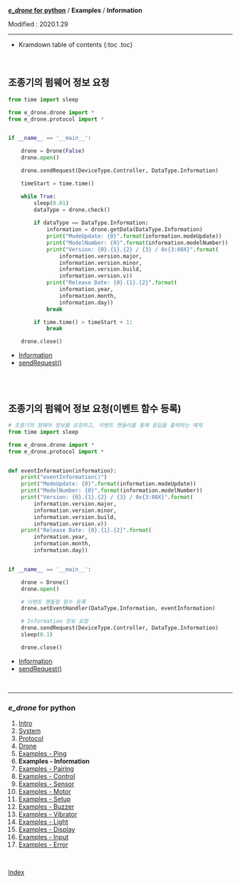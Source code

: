 **[*e_drone* for python](index.md)** / **Examples** / **Information**

Modified : 2020.1.29

---

* Kramdown table of contents
{:toc .toc}

<br>


<a name="Information"></a>
## 조종기의 펌웨어 정보 요청

```py
from time import sleep

from e_drone.drone import *
from e_drone.protocol import *


if __name__ == '__main__':

    drone = Drone(False)
    drone.open()

    drone.sendRequest(DeviceType.Controller, DataType.Information)

    timeStart = time.time()

    while True:
        sleep(0.01)
        dataType = drone.check()
        
        if dataType == DataType.Information:
            information = drone.getData(DataType.Information)
            print("ModeUpdate: {0}".format(information.modeUpdate))
            print("ModelNumber: {0}".format(information.modelNumber))
            print("Version: {0}.{1}.{2} / {3} / 0x{3:08X}".format(
                information.version.major,
                information.version.minor,
                information.version.build,
                information.version.v))
            print("Release Date: {0}.{1}.{2}".format(
                information.year,
                information.month,
                information.day))
            break

        if time.time() > timeStart + 1:
            break

    drone.close()
```

- [Information](03_protocol.md#Information)
- [sendRequest()](04_drone.md#sendRequest)


<br>
<br>


<a name="Class_Information"></a>
## 조종기의 펌웨어 정보 요청(이벤트 함수 등록)

```py
# 조종기의 펌웨어 정보를 요청하고, 이벤트 핸들러를 통해 응답을 출력하는 예제
from time import sleep

from e_drone.drone import *
from e_drone.protocol import *


def eventInformation(information):
    print("eventInformation()")
    print("ModeUpdate: {0}".format(information.modeUpdate))
    print("ModelNumber: {0}".format(information.modelNumber))
    print("Version: {0}.{1}.{2} / {3} / 0x{3:08X}".format(
        information.version.major,
        information.version.minor,
        information.version.build,
        information.version.v))
    print("Release Date: {0}.{1}.{2}".format(
        information.year,
        information.month,
        information.day))


if __name__ == '__main__':

    drone = Drone()
    drone.open()

    # 이벤트 핸들링 함수 등록
    drone.setEventHandler(DataType.Information, eventInformation)

    # Information 정보 요청
    drone.sendRequest(DeviceType.Controller, DataType.Information)
    sleep(0.1)

    drone.close()
```

- [Information](03_protocol.md#Information)
- [sendRequest()](04_drone.md#sendRequest)


<br>


---

<h3><i>e_drone</i> for python</H3>

 1. [Intro](01_intro.md)
 2. [System](02_system.md)
 3. [Protocol](03_protocol.md)
 4. [Drone](04_drone.md)
 5. [Examples - Ping](examples_01_ping.md)
 6. **Examples - Information**
 7. [Examples - Pairing](examples_03_pairing.md)
 8. [Examples - Control](examples_04_control.md)
 9. [Examples - Sensor](examples_05_sensor.md)
10. [Examples - Motor](examples_06_motor.md)
11. [Examples - Setup](examples_07_setup.md)
12. [Examples - Buzzer](examples_08_buzzer.md)
13. [Examples - Vibrator](examples_09_vibrator.md)
14. [Examples - Light](examples_10_light.md)
15. [Examples - Display](examples_11_display.md)
16. [Examples - Input](examples_12_input.md)
17. [Examples - Error](examples_13_error.md)

<br>

[Index](index.md)
